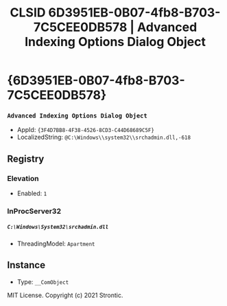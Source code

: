 ﻿---
title: "CLSID 6D3951EB-0B07-4fb8-B703-7C5CEE0DB578 | Advanced Indexing Options Dialog Object"
excerpt: What is COM-Object CLSID 6D3951EB-0B07-4fb8-B703-7C5CEE0DB578?
---

# {6D3951EB-0B07-4fb8-B703-7C5CEE0DB578}

### `Advanced Indexing Options Dialog Object`
* AppId: `{3F4D7BB8-4F38-4526-8CD3-C44D68689C5F}`
* LocalizedString: `@C:\Windows\\system32\\srchadmin.dll,-618`

## Registry


### Elevation

* Enabled: `1`

### InProcServer32

##### `C:\Windows\System32\srchadmin.dll`
* ThreadingModel: `Apartment`

## Instance

* Type: `__ComObject`

MIT License. Copyright (c) 2021 Strontic.


